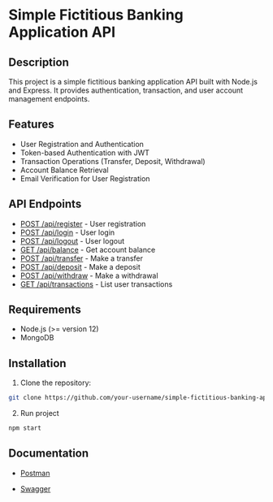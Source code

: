 # Simple Fictitious Banking Application API

## Description

This project is a simple fictitious banking application API built with Node.js and Express. It provides authentication, transaction, and user account management endpoints.

## Features

- User Registration and Authentication
- Token-based Authentication with JWT
- Transaction Operations (Transfer, Deposit, Withdrawal)
- Account Balance Retrieval
- Email Verification for User Registration

## API Endpoints

- [POST /api/register](#post-apiregister) - User registration
- [POST /api/login](#post-apilogin) - User login
- [POST /api/logout](#post-apilogout) - User logout
- [GET /api/balance](#get-apibalance) - Get account balance
- [POST /api/transfer](#post-apitransfer) - Make a transfer
- [POST /api/deposit](#post-apideposit) - Make a deposit
- [POST /api/withdraw](#post-apiwithdraw) - Make a withdrawal
- [GET /api/transactions](#get-apitransactions) - List user transactions

## Requirements

- Node.js (>= version 12)
- MongoDB

## Installation

1. Clone the repository:

```bash
git clone https://github.com/your-username/simple-fictitious-banking-application-api.git
```
2. Run project

```bash
npm start
```


## Documentation
- [Postman](https://documenter.getpostman.com/view/24822385/2s9YynkPkM)

- [Swagger](https://fictious-banking-api.onrender.com/doc/)


